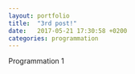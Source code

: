 ```yaml
---
layout: portfolio
title:  "3rd post!"
date:   2017-05-21 17:30:58 +0200
categories: programmation
---
```

Programmation 1
